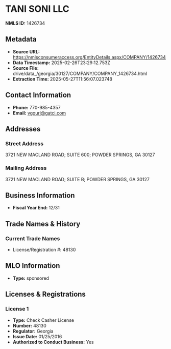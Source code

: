 # TANI SONI LLC

**NMLS ID:** 1426734

## Metadata
- **Source URL:** https://nmlsconsumeraccess.org/EntityDetails.aspx/COMPANY/1426734
- **Data Timestamp:** 2025-02-26T23:29:12.753Z
- **Source File:** drive/data_/georgia/30127/COMPANY/COMPANY_1426734.html
- **Extraction Time:** 2025-05-27T11:56:07.023748

## Contact Information
- **Phone:** 770-985-4357
- **Email:** vgouri@gatci.com

## Addresses
### Street Address
3721 NEW MACLAND ROAD; SUITE 600; POWDER SPRINGS, GA 30127

### Mailing Address
3721 NEW MACLAND ROAD; SUITE B; POWDER SPRINGS, GA 30127

## Business Information
- **Fiscal Year End:** 12/31

## Trade Names & History
### Current Trade Names
- License/Registration #: 48130

## MLO Information
- **Type:** sponsored

## Licenses & Registrations

### License 1
- **Type:** Check Casher License
- **Number:** 48130
- **Regulator:** Georgia
- **Issue Date:** 01/25/2016
- **Authorized to Conduct Business:** Yes
